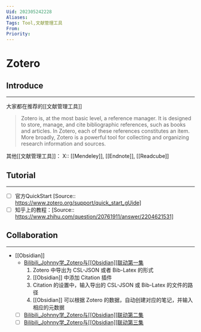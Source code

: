```yaml
---
Uid: 202305242228
Aliases: 
Tags: Tool,文献管理工具
From: 
Priority: 
---
```

# Zotero

## Introduce
---
大家都在推荐的[[文献管理工具]]

> Zotero is, at the most basic level, a reference manager. It is designed to store, manage, and cite bibliographic references, such as books and articles. In Zotero, each of these references constitutes an item. More broadly, Zotero is a powerful tool for collecting and organizing research information and sources.

其他[[文献管理工具]]：
X:: [[Mendeley]], [[Endnote]], [[Readcube]]

## Tutorial  
---
- [ ] 官方QuickStart [Source:: https://www.zotero.org/support/quick_start_gUide]
- [ ] 知乎上的教程：[Source:: https://www.zhihu.com/question/20761911/answer/2204621531]

## Collaboration
---
- [[Obsidian]]
	- [Bilibili_Johnny学_Zotero与[[Obsidian]]联动第一集](https://www.bilibili.com/video/BV1xM4y137q9/?spm_id_from=333.788.recommend_more_video.3&vd_source=87dfd9b43712abc331544c4820fa4a87)
		1. Zotero 中导出为 CSL-JSON 或者 Bib-Latex 的形式
		2. [[Obsidian]] 中添加 Citation 插件
		3. Citation 的设置中，输入导出的 CSL-JSON 或 Bib-Latex 的文件的路径
		4. [[Obsidian]] 可以根据 Zotero 的数据，自动创建对应的笔记，并输入相应的元数据
	- [ ] [Bilibili_Johnny学_Zotero与[[Obsidian]]联动第二集](https://www.bilibili.com/video/BV1E64y187er/?spm_id_from=333.999.0.0&vd_source=87dfd9b43712abc331544c4820fa4a87)
	- [ ] [Bilibili_Johnny学_Zotero与[[Obsidian]]联动第三集](https://www.bilibili.com/video/BV1m341127aU/?spm_id_from=333.999.0.0&vd_source=87dfd9b43712abc331544c4820fa4a87)
